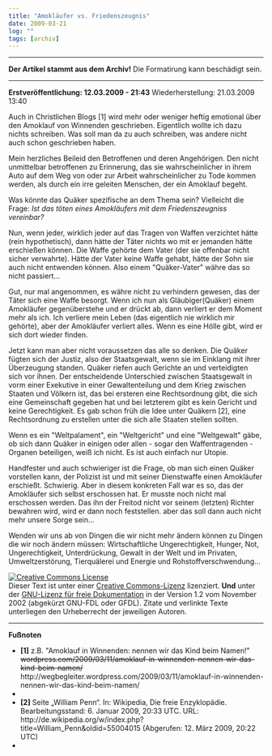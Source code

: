 ```yaml
---
title: "Amokläufer vs. Friedenszeugnis"
date: 2009-03-21
log: ""
tags: [archiv]
---
```

<hr><b>Der Artikel stammt aus dem Archiv!</b> Die Formatirung kann beschädigt sein.<hr>
<b>Erstveröffentlichung: 12.03.2009 - 21:43</b>
Wiederherstellung: 21.03.2009 13:40

Auch in Christlichen Blogs [1] wird mehr oder weniger heftig emotional über den Amoklauf von Winnenden geschrieben. Eigentlich wollte ich dazu nichts schreiben. Was soll man da zu auch schreiben, was andere nicht auch schon geschrieben haben.

Mein herzliches Beileid den Betroffenen und deren Angehörigen. Den nicht unmittelbar betroffenen zu Erinnerung, das sie wahrscheinlicher in ihrem Auto auf dem Weg von oder zur Arbeit wahrscheinlicher zu Tode kommen werden, als durch
ein irre geleiten Menschen, der ein Amoklauf begeht.

Was könnte das Quäker spezifische an dem Thema sein? Vielleicht die Frage: <i>Ist das töten eines Amokläufers mit dem Friedenszeugniss vereinbar?</i>

Nun, wenn jeder, wirklich jeder auf das Tragen von Waffen verzichtet hätte (rein hypothetisch), dann hätte der Täter nichts wo mit er jemanden hätte erschießen können. Die Waffe gehörte dem Vater (der sie offenbar nicht sicher verwahrte). Hätte der Vater keine Waffe gehabt, hätte der Sohn sie auch nicht entwenden können. Also einem "Quäker-Vater" währe das so nicht passiert...

Gut, nur mal angenommen, es währe nicht zu verhindern gewesen, das der Täter sich eine Waffe besorgt. Wenn ich nun als Gläubiger(Quäker) einem Amokläufer gegenüberstehe und er drückt ab, dann verliert er dem Moment mehr als ich. Ich verliere mein Leben (das eigentlich nie wirklich mir gehörte), aber der Amokläufer verliert alles. Wenn es eine Hölle gibt, wird er sich dort wieder finden.

Jetzt kann man aber nicht voraussetzen das alle so denken. Die Quäker fügten sich der Justiz, also der Staatsgewalt, wenn sie im Einklang mit ihrer Überzeugung standen. Quäker riefen auch Gerichte an und verteidigten sich vor ihnen. Der entscheidende Unterschied zwischen Staatsgewalt in vorm einer Exekutive in einer Gewaltenteilung und dem Krieg zwischen Staaten und Völkern ist, das bei ersteren eine Rechtsordnung gibt, die sich eine Gemeinschaft gegeben hat und bei letzterem gibt es kein Gericht und keine Gerechtigkeit. Es gab schon früh die Idee unter Quäkern [2], eine Rechtsordnung zu erstellen unter die sich alle Staaten stellen sollten.

Wenn es ein "Weltpalament", ein "Weltgericht" und eine "Weltgewalt" gäbe, ob sich dann Quäker in einigen oder allen - sogar den Waffentragenden - Organen beteiligen, weiß ich nicht. Es ist auch einfach nur Utopie.

Handfester und auch schwieriger ist die Frage, ob man sich einen Quäker vorstellen kann, der Polizist ist und mit seiner Dienstwaffe einen Amokläufer erschießt. Schwierig. Aber in diesem konkreten Fall war es so, das der Amokläufer sich selbst erschossen hat. Er musste noch nicht mal erschossen werden. Das ihn der Freitod nicht vor seinem (letzten) Richter bewahren wird, wird er dann noch feststellen. aber das soll dann auch nicht mehr unsere Sorge sein...

Wenden wir uns ab von Dingen die wir nicht mehr ändern können zu Dingen die wir noch ändern müssen: Wirtschaftliche Ungerechtigkeit, Hunger, Not, Ungerechtigkeit, Unterdrückung, Gewalt in der Welt und im Privaten, Umweltzerstörung, Tierquälerei und Energie und Rohstoffverschwendung...

<a rel="license" href="http://creativecommons.org/licenses/by-sa/3.0/de/"><img alt="Creative Commons License" style="border-width:0" src="http://i.creativecommons.org/l/by-sa/3.0/de/88x31.png" /></a><br />Dieser <span xmlns:dc="http://purl.org/dc/elements/1.1/" href="http://purl.org/dc/dcmitype/Text" rel="dc:type">Text</span> ist unter einer <a rel="license" href="http://creativecommons.org/licenses/by-sa/3.0/de/">Creative Commons-Lizenz</a> lizenziert. <b>Und</b> unter der <a href="http://de.wikipedia.org/wiki/GFDL">GNU-Lizenz für freie Dokumentation</a> in der Version 1.2 vom November 2002 (abgekürzt GNU-FDL oder GFDL). Zitate und verlinkte Texte unterliegen den Urheberrecht der jeweiligen Autoren.
<hr>
<b>Fußnoten</b>
<ul>
<li> <b>[1]</b> z.B. "Amoklauf in Winnenden: nennen wir das Kind beim Namen!" <s>wordpress.com/2009/03/11/amoklauf-in-winnenden-nennen-wir-das-kind-beim-namen/</s>  http://wegbegleiter.wordpress.com/2009/03/11/amoklauf-in-winnenden-nennen-wir-das-kind-beim-namen/ <li>
<li> <b> [2]</b> Seite „William Penn“. In: Wikipedia, Die freie Enzyklopädie. Bearbeitungsstand: 6. Januar 2009, 20:33 UTC. URL: http://de.wikipedia.org/w/index.php?title=William_Penn&oldid=55004015 (Abgerufen: 12. März 2009, 20:22 UTC) <li>
</ul>

